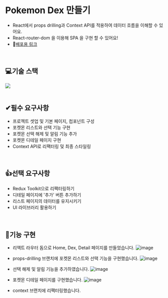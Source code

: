 # Pokemon Dex 만들기
- React에서 props drilling과 Context API를 적용하여 데이터 흐름을 이해할 수 있어요.
- React-router-dom 을 이용해 SPA 을 구현 할 수 있어요!
- 🔭[배포용 링크](https://pokedex-hazel-gamma.vercel.app/)
<br>

## 💻기술 스택
<div style="display:flex; justify-contents: center;">
  <img src="https://img.shields.io/badge/React-61DAFB?style=flat-square&logo=React&logoColor=black"/>
</div>
<br>

## ✔필수 요구사항
- 프로젝트 셋업 및 기본 페이지, 컴포넌트 구성
- 포켓몬 리스트와 선택 기능 구현
- 포켓몬 선택 해제 및 알림 기능 추가
- 포켓몬 디테일 페이지 구현
- Context API로 리팩터링 및 최종 스타일링
<br>

## 👍선택 요구사항
- Redux Toolkit으로 리팩터링하기
- 디테일 페이지에 '추가' 버튼 추가하기
- 리스트 페이지의 데이터를 유지시키기
- UI 라이브러리 활용하기
<br>

## 🎥기능 구현
- 리액트 라우터 돔으로 Home, Dex, Detail 페이지를 만들었습니다.
![image](https://github.com/user-attachments/assets/859bfc61-d4a0-47e2-9e55-aaeb6c27b89e)

- props-drilling 브랜치에 포켓몬 리스트와 선택 기능을 구현했습니다.
![image](https://github.com/user-attachments/assets/4911cb18-a0af-4abb-8835-1d9b89ffce8c)

- 선택 해제 및 알림 기능을 추가하였습니다.
![image](https://github.com/user-attachments/assets/d8c81735-1c5f-4088-b8a3-ff71af01d7ab)

- 포켓몬 디테일 페이지를 구현했습니다.
![image](https://github.com/user-attachments/assets/b606cf20-256a-42b2-bdd5-bacc51c0121e)

- context 브랜치에 리팩터링했습니다.
